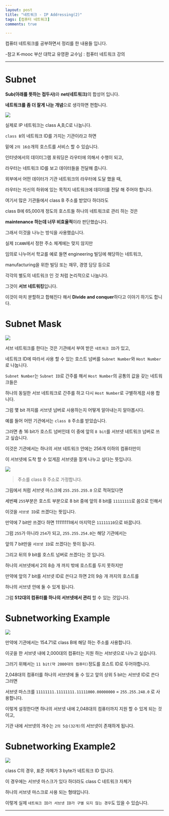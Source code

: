 ```yaml
---
layout: post
title: "네트워크 - IP Addressing(2)"
tags: [컴퓨터 네트워크]
comments: true

---
```


컴퓨터 네트워크를 공부하면서 정리를 한 내용들 입니다.

-참고 K-mooc 부산 대학교 유영환 교수님 : 컴퓨터 네트워크 강의

---

# Subnet

<strong>Sub(아래를 뜻하는 접두사)</strong>와 <strong>net(네트워크)</strong>의 합성어 입니다.

<strong>네트워크를 좀 더 잘게 나눈 개념</strong>으로 생각하면 편합니다.

<img src="https://raw.githubusercontent.com/junghyun100/junghyun100.github.io/master/images/1215/Subnet.PNG">

실제로 IP 네트워크는 class A,B,C로 나눕니다.

`class B`의 네트워크 ID를 가지는 기관이라고 하면 

밑에 `2의 16승`개의 호스트를 서비스 할 수 있습니다.

인터넷에서의 데이터그램 포워딩은 라우터에 의해서 수행이 되고,

라우터는 네트워크 ID를 보고 데이터들을 전달해 줍니다.

외부에서 어떤 데이터가 기관 네트워크의 라우터에 도달 했을 때,

라우터는 자신의 하위에 있는 목적지 네트워크에 데이터를 전달 해 주어야 합니다.

여기서 많은 기관들에서 class B 주소를 받았다 하더라도

class B에 65,000개 정도의 호스트들 하나의 네트워크로 관리 하는 것은 

<strong>maintenance 하는데 너무 비효율적</strong>이라 판단했습니다.

그래서 이것을 나누는 방식을 사용했습니다.

실제 `ICANN`에서 정한 주소 체계에는 맞지 않지만 

임의로 나누어서 학교를 예로 들면 engineering 빌딩에 해당하는 네트워크,

manufacturing을 위한 빌딩 또는 재무, 경영 담당 등으로 

각각의 별도의 네트워크 인 것 처럼 논리적으로 나눕니다.

그것이 <strong>서브 네트워킹</strong>입니다. 

이것이 마치 분할하고 합해진다 해서 <strong>Divide and conquer</strong>하다고 이야기 하기도 합니다.

# Subnet Mask

<img src="https://raw.githubusercontent.com/junghyun100/junghyun100.github.io/master/images/1215/Subnet%20Mask.PNG">

서브 네트워크를 한다는 것은 기관에서 부여 받은 `네트워크 ID`가 있고,

네트워크 ID에 따라서 사용 할 수 있는 호스트 넘버를 `Subnet Number`와 `Host Number`로 나눕니다.

`Subnet Number`는 `Subnet ID`로 간주를 해서 `Host Number`의 공통의 값을 갖는 네트워크들은

하나의 동일한 서브 네트워크로 간주를 하고 다시 `Host Number`로 구별하게끔 사용 합니다.

그럼 몇 bit 까지를 서브넷 넘버로 사용하는지 어떻게 알아내는지 알아봅시다.

예를 들어 어떤 기관에서는 `class B` 주소를 받았습니다.

그러면 총 16 bit가 호스트 넘버인데 이 중에 앞의 `8 bit`를 서브넷 네트워크 넘버로 쓰고 싶습니다.

이것은 기관에서는 하나의 서브 네트워크 안에는 256개 이하의 컴퓨터만이 

이 서브넷에 도착 할 수 있게끔 서브넷을 잘게 나누고 싶다는 뜻입니다.

<img src="https://github.com/junghyun100/junghyun100.github.io/blob/master/images/1215/Subnet%20Mask%20-%20%EB%B3%B5%EC%82%AC%EB%B3%B8.PNG">

> 주소를 class B 주소로 가정합니다.

그림에서 처럼 서브넷 마스크에 `255.255.255.0` 으로 적혀있다면 

세번째 `255`부분은 호스트 부분으로 8 bit 중에 앞의 8 bit를 `11111111`로 씀으로 인해서

이것을 `서브넷 ID`로 쓰겠다는 뜻입니다. 

만약에 7 bit만 쓰겠다 하면 11111111에서 마지막은 `11111110`으로 바꿉니다.

그럼 `255`가 아니라 `254`가 되고, `255.255.254.0`는 해당 기관에서는 

앞의 7 bit만을 `서브넷 ID`로 쓰겠다는 뜻이 됩니다.

그리고 뒤의 9 bit를 호스트 넘버로 쓰겠다는 것 입니다.

하나의 서브넷에서 2의 8승 개 까지 밖에 호스트를 두지 못하지만 

만약에 앞의 7 bit를 서브넷 ID로 쓴다고 하면 2의 9승 개 까지의 호스트를 

하나의 서브넷 안에 둘 수 있게 됩니다.

그럼 <strong>512대의 컴퓨터를 하나의 서브넷에서 관리</strong> 할 수 있는 것입니다.

# Subnetworking Example

<img src="https://raw.githubusercontent.com/junghyun100/junghyun100.github.io/master/images/1215/Subnet%20Working%20Example.PNG">

만약에 기관에서는 154.71로 class B에 해당 하는 주소를 사용합니다.

이곳을 한 서브넷 내에 2,000대의 컴퓨터는 지원 하는 서브넷으로 나누고 싶습니다.

그러기 위해서는 `11 bit(약 2000대의 컴퓨터)`정도를 호스트 ID로 두어야합니다.

2,048대의 컴퓨터를 하나의 서브넷에 둘 수 있고 앞의 상위 5 bit는 서브넷 ID로 쓴다 그러면

서브넷 마스크를 `11111111.11111111.11111000.00000000` = `255.255.248.0` 로 사용합니다.

이렇게 설정한다면 하나의 서브넷 내에 2,048대의 컴퓨터까지 지원 할 수 있게 되는 것이고,

기관 내에 서브넷의 개수는 `2의 5승(32개)`의 서브넷이 존재하게 됩니다.

# Subnetworking Example2

<img src="https://raw.githubusercontent.com/junghyun100/junghyun100.github.io/master/images/1215/Subnet%20Working%20Example%20classC.PNG">

class C의 경우, 표준 자체가 3 byte가 네트워크 ID 입니다.

이 경우에는 서브넷 마스크가 있다 하더라도 class C 네트워크 자체가 

하나의 서브넷 마스크로 사용 되는 형태입니다. 

이렇게 실제 `네트워크 ID가 서브넷 ID가 구별 되지 않는 경우`도 있을 수 있습니다.

---
